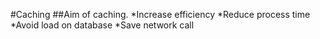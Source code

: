 #Caching
##Aim of caching.
*Increase efficiency
*Reduce process time
*Avoid load on database
*Save network call
